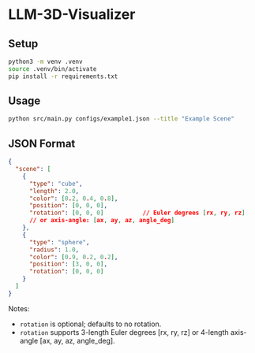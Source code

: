 # LLM-3D-Visualizer

## Setup

```bash
python3 -m venv .venv
source .venv/bin/activate
pip install -r requirements.txt
```

## Usage

```bash
python src/main.py configs/example1.json --title "Example Scene"
```

## JSON Format

```json
{
  "scene": [
    {
      "type": "cube",
      "length": 2.0,
      "color": [0.2, 0.4, 0.8],
      "position": [0, 0, 0],
      "rotation": [0, 0, 0]           // Euler degrees [rx, ry, rz]
      // or axis-angle: [ax, ay, az, angle_deg]
    },
    {
      "type": "sphere",
      "radius": 1.0,
      "color": [0.9, 0.2, 0.2],
      "position": [3, 0, 0],
      "rotation": [0, 0, 0]
    }
  ]
}
```

Notes:
- `rotation` is optional; defaults to no rotation.
- `rotation` supports 3-length Euler degrees [rx, ry, rz] or 4-length axis-angle [ax, ay, az, angle_deg].

